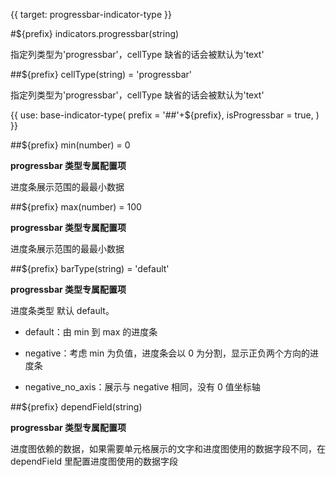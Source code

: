 {{ target: progressbar-indicator-type }}

#${prefix} indicators.progressbar(string)

指定列类型为'progressbar'，cellType 缺省的话会被默认为'text'

##${prefix} cellType(string) = 'progressbar'

指定列类型为'progressbar'，cellType 缺省的话会被默认为'text'

{{ use: base-indicator-type(
    prefix = '##'+${prefix},
    isProgressbar = true,
) }}

##${prefix} min(number) = 0

**progressbar 类型专属配置项**

进度条展示范围的最最小数据

##${prefix} max(number) = 100

**progressbar 类型专属配置项**

进度条展示范围的最最小数据

##${prefix} barType(string) = 'default'

**progressbar 类型专属配置项**

进度条类型 默认 default。

- default：由 min 到 max 的进度条

- negative：考虑 min 为负值，进度条会以 0 为分割，显示正负两个方向的进度条

- negative_no_axis：展示与 negative 相同，没有 0 值坐标轴

##${prefix} dependField(string)

**progressbar 类型专属配置项**

进度图依赖的数据，如果需要单元格展示的文字和进度图使用的数据字段不同，在 dependField 里配置进度图使用的数据字段
